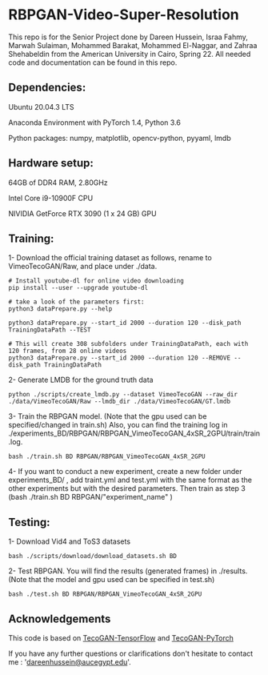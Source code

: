 # RBPGAN-Video-Super-Resolution

This repo is for the Senior Project done by Dareen Hussein, Israa Fahmy, Marwah Sulaiman, Mohammed Barakat, Mohammed El-Naggar, and Zahraa Shehabeldin from the American University in Cairo, Spring 22. All needed code and documentation can be found in this repo.

## Dependencies:
Ubuntu 20.04.3 LTS

Anaconda Environment with PyTorch 1.4, Python 3.6

Python packages: numpy, matplotlib, opencv-python, pyyaml, lmdb

## Hardware setup:
64GB of DDR4 RAM, 2.80GHz

Intel Core i9-10900F CPU

NIVIDIA GetForce RTX 3090 (1 x 24 GB) GPU

## Training:

1- Download the official training dataset as follows, rename to VimeoTecoGAN/Raw, and place under ./data.

```
# Install youtube-dl for online video downloading
pip install --user --upgrade youtube-dl

# take a look of the parameters first:
python3 dataPrepare.py --help

python3 dataPrepare.py --start_id 2000 --duration 120 --disk_path TrainingDataPath --TEST

# This will create 308 subfolders under TrainingDataPath, each with 120 frames, from 28 online videos
python3 dataPrepare.py --start_id 2000 --duration 120 --REMOVE --disk_path TrainingDataPath

```

2- Generate LMDB for the ground truth data

```
python ./scripts/create_lmdb.py --dataset VimeoTecoGAN --raw_dir ./data/VimeoTecoGAN/Raw --lmdb_dir ./data/VimeoTecoGAN/GT.lmdb
```

3- Train the RBPGAN model. (Note that the gpu used can be specified/changed in train.sh) Also, you can find the training log in ./experiments_BD/RBPGAN/RBPGAN_VimeoTecoGAN_4xSR_2GPU/train/train.log.
```
bash ./train.sh BD RBPGAN/RBPGAN_VimeoTecoGAN_4xSR_2GPU
```

4- If you want to conduct a new experiment, create a new folder under experiments_BD/ , add traint.yml and test.yml with the same format as the other experiments but with the desired parameters. Then train as step 3 (bash ./train.sh BD RBPGAN/"experiment_name" )


## Testing:

1- Download Vid4 and ToS3 datasets
```
bash ./scripts/download/download_datasets.sh BD
```
2- Test RBPGAN. You will find the results (generated frames) in ./results. (Note that the model and gpu used can be specified in test.sh)
```
bash ./test.sh BD RBPGAN/RBPGAN_VimeoTecoGAN_4xSR_2GPU
```


## Acknowledgements
This code is based on [TecoGAN-TensorFlow](https://github.com/thunil/TecoGAN) and  [TecoGAN-PyTorch
](https://github.com/skycrapers/TecoGAN-PyTorch)

If you have any further questions or clarifications don't hesitate to contact me : 'dareenhussein@aucegypt.edu'.

